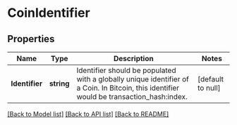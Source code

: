 # CoinIdentifier

## Properties
Name | Type | Description | Notes
------------ | ------------- | ------------- | -------------
**Identifier** | **string** | Identifier should be populated with a globally unique identifier of a Coin. In Bitcoin, this identifier would be transaction_hash:index. | [default to null]

[[Back to Model list]](../README.md#documentation-for-models) [[Back to API list]](../README.md#documentation-for-api-endpoints) [[Back to README]](../README.md)

